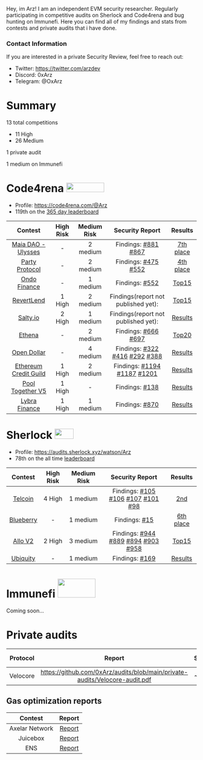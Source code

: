 
Hey, im Arz! I am an independent EVM security researcher. Regularly participating in competitive audits on Sherlock and Code4rena and bug hunting on Immunefi. Here you can find all of my findings and stats from contests and private audits that i have done. 

### Contact Information
If you are interested in a private Security Review, feel free to reach out:
- Twitter: https://twitter.com/arzdev
- Discord: 0xArz
- Telegram: @OxArz

# Summary

13 total competitions
- 11 High
- 26 Medium

1 private audit

1 medium on Immunefi

# Code4rena <img src="https://code4rena.com/logos/c4-logo.svg" width=100 height=25>

- Profile: https://code4rena.com/@Arz
- 119th on the [365 day leaderboard](https://code4rena.com/leaderboard) 

| Contest | High Risk | Medium Risk | Security Report | Results
|:--:|:--:|:--:|:--:| :--:|
| [Maia DAO - Ulysses](https://code4rena.com/audits/2023-09-maia-dao-ulysses#top) | - | 2 medium | Findings: [#881](https://code4rena.com/reports/2023-09-maia#m-01-the-governance-will-fail-to-add-an-ecosystem-token-if-someone-creates-a-htoken-that-uses-that-ecosystem-token) [#867](https://github.com/code-423n4/2023-09-maia-findings/issues/867)  | [7th place](https://code4rena.com/audits/2023-09-maia-dao-ulysses#top)
| [Party Protocol](https://code4rena.com/audits/2023-10-party-protocol#top) | - | 2 medium | Findings: [#475](https://code4rena.com/reports/2023-10-party#m-01-some-arbitrary-proposal-calls-will-fail-because-executeproposal-in-proposalexecutionengine-is-not-payable) [#552](https://github.com/code-423n4/2023-10-party-findings/issues/552)  | [4th place](https://code4rena.com/audits/2023-10-party-protocol#top)
| [Ondo Finance](https://code4rena.com/audits/2023-09-ondo-finance#top) | - | 1 medium | Findings: [#552](https://github.com/code-423n4/2023-09-ondo-findings/issues/552) | [Top15](https://code4rena.com/audits/2023-09-ondo-finance#top)
| [RevertLend](https://code4rena.com/audits/2024-03-revert-lend#top) | 1 High | 2 medium | Findings(report not published yet):  | [Top15](https://code4rena.com/audits/2024-03-revert-lend#top)
| [Salty.io](https://code4rena.com/audits/2024-01-saltyio#top) | 2 High | 1 medium | Findings(report not published yet):  | [Results](https://code4rena.com/audits/2024-01-saltyio#top)
| [Ethena](https://code4rena.com/audits/2023-10-ethena-labs#top) | - | 2 medium | Findings: [#666](https://github.com/code-423n4/2023-10-ethena-findings/issues/666) [#697](https://github.com/code-423n4/2023-10-ethena-findings/issues/697)  | [Top20](https://code4rena.com/audits/2023-10-ethena-labs#top)
| [Open Dollar](https://code4rena.com/audits/2023-10-open-dollar#top) | - | 4 medium | Findings: [#322](https://github.com/code-423n4/2023-10-opendollar-findings/issues/322) [#416](https://github.com/code-423n4/2023-10-opendollar-findings/issues/416) [#292](https://github.com/code-423n4/2023-10-opendollar-findings/issues/292)  [#388](https://github.com/code-423n4/2023-10-opendollar-findings/issues/388)  | [Results](https://code4rena.com/audits/2023-10-open-dollar#top)
| [Ethereum Credit Guild](https://code4rena.com/audits/2023-12-ethereum-credit-guild#top) | 1 High | 2 medium | Findings: [#1194](https://code4rena.com/reports/2023-12-ethereumcreditguild#h-01-the-usergaugeprofitindex-is-not-set-correctly-allowing-an-attacker-to-receive-rewards-without-waiting) [#1187](https://github.com/code-423n4/2023-12-ethereumcreditguild-findings/issues/1187) [#1201](https://github.com/code-423n4/2023-12-ethereumcreditguild-findings/issues/1201)  | [Results](https://code4rena.com/audits/2023-12-ethereum-credit-guild#top)
| [Pool Together V5](https://code4rena.com/audits/2023-08-pooltogether-v5-part-deux#top) | 1 High | - | Findings: [#138](https://github.com/code-423n4/2023-08-pooltogether-findings/issues/138) | [Results](https://code4rena.com/audits/2023-08-pooltogether-v5-part-deux#top)
| [Lybra Finance](https://code4rena.com/audits/2023-06-lybra-finance#top) | 1 High | 1 medium | Findings: [#870](https://github.com/code-423n4/2023-06-lybra-findings/issues/870) | [Results](https://code4rena.com/audits/2023-06-lybra-finance#top)

# Sherlock  <img src="https://audits.sherlock.xyz/_next/static/media/sherlock_logo.bf519c9e.svg" width=50 height=27>

- Profile: https://audits.sherlock.xyz/watson/Arz
- 78th on the all time [leaderboard](https://audits.sherlock.xyz/leaderboard)  

| Contest | High Risk | Medium Risk | Security Report | Results
|:--:|:--:|:--:|:--:| :--:|
| [Telcoin](https://audits.sherlock.xyz/contests/156) | 4 High | 1 medium | Findings: [#105](https://github.com/sherlock-audit/2024-01-telcoin-judging/issues/105) [#106](https://github.com/sherlock-audit/2024-01-telcoin-judging/issues/106) [#107](https://github.com/sherlock-audit/2024-01-telcoin-judging/issues/107)  [#101](https://github.com/sherlock-audit/2024-01-telcoin-judging/issues/101)  [#98](https://github.com/sherlock-audit/2024-01-telcoin-judging/issues/98) | [2nd](https://audits.sherlock.xyz/contests/156/leaderboard)
| [Blueberry](https://audits.sherlock.xyz/contests/104) | - | 1 medium | Findings: [#15](https://github.com/sherlock-audit/2023-07-blueberry-judging/issues/15) | [6th place](https://audits.sherlock.xyz/contests/104/leaderboard)
| [Allo V2](https://audits.sherlock.xyz/contests/109) | 2 High | 3 medium | Findings: [#944](https://github.com/sherlock-audit/2023-09-Gitcoin-judging/issues/944)  [#889](https://github.com/sherlock-audit/2023-09-Gitcoin-judging/issues/889) [#894](https://github.com/sherlock-audit/2023-09-Gitcoin-judging/issues/894)  [#903](https://github.com/sherlock-audit/2023-09-Gitcoin-judging/issues/903)  [#958](https://github.com/sherlock-audit/2023-09-Gitcoin-judging/issues/958) | [Top15](https://audits.sherlock.xyz/contests/109/leaderboard)
| [Ubiquity](https://audits.sherlock.xyz/contests/138) | - | 1 medium | Findings: [#169](https://github.com/sherlock-audit/2023-12-ubiquity-judging/issues/169) | [Results](https://audits.sherlock.xyz/contests/138/leaderboard)
 
# Immunefi  <img src="https://immunefi.com/images/logo-gradient.svg" width=100 height=50>
Coming soon...


# Private audits

| Protocol | Report | SLOC | Fix commmit |
|:--:|:--:|:--:|:--:|
|Velocore| https://github.com/0xArz/audits/blob/main/private-audits/Velocore-audit.pdf |~700| [Commit](https://github.com/velocore/velocore-contracts/commit/083f112d4960717ad136f72eb0bb062dcfac08ea#diff-16e493ca7f64abb67ef8e15e7e3291201a1be3a3a2a25f62eac63ff108185384) |

## Gas optimization reports

| Contest | Report | 
|:--:|:--:|
|Axelar Network| [Report](https://github.com/code-423n4/2023-07-axelar-findings/blob/main/data/Arz-G.md) |
|Juicebox| [Report](https://github.com/code-423n4/2023-05-juicebox-findings/blob/main/data/Arz-G.md) |
|ENS| [Report](https://github.com/code-423n4/2023-10-ens-findings/blob/main/data/Arz-G.md) |
